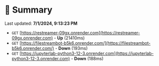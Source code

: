 # 📖 Summary
Last updated: **7/1/2024, 9:13:23 PM**

- `GET` [https://restreamer-09gx.onrender.com](https://restreamer-09gx.onrender.com) - **Up** (21410ms)
- `GET` [https://filestreambot-b5k6.onrender.com/](https://filestreambot-b5k6.onrender.com/) - **Down** (193ms)
- `GET` [https://jupyterlab-python3-12-3.onrender.com](https://jupyterlab-python3-12-3.onrender.com) - **Down** (188ms)
